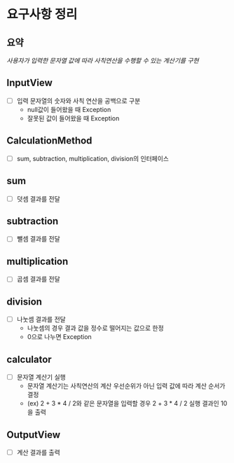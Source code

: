 # 요구사항 정리
## 요약
*사용자가 입력한 문자열 값에 따라 사칙연산을 수행할 수 있는 계산기를 구현*

## InputView
- [ ] 입력 문자열의 숫자와 사칙 연산을 공백으로 구분
    - null값이 들어왔을 때 Exception
    - 잘못된 값이 들어왔을 때 Exception

## CalculationMethod
- [ ] sum, subtraction, multiplication, division의 인터페이스

## sum
- [ ] 덧셈 결과를 전달

## subtraction
- [ ] 뺄셈 결과를 전달

## multiplication
- [ ] 곱셈 결과를 전달

## division
- [ ] 나눗셈 결과를 전달
    - 나눗셈의 경우 결과 값을 정수로 떨어지는 값으로 한정
    - 0으로 나누면 Exception

## calculator
- [ ] 문자열 계산기 실행
  - 문자열 계산기는 사칙연산의 계산 우선순위가 아닌 입력 값에 따라 계산 순서가 결정
  - (ex) 2 + 3 * 4 / 2와 같은 문자열을 입력할 경우 2 + 3 * 4 / 2 실행 결과인 10을 출력

## OutputView
- [ ] 계산 결과를 출력